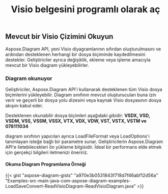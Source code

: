 ﻿---
title: Visio belgesini programlı olarak aç
linktitle: Visio belgesini aç
type: docs
weight: 20
url: /tr/java/open-visio-document/
description: Bu sayfada Visio belgesinin Aspose.Diagram kitaplığı ile sıfırdan nasıl açılacağı anlatılmaktadır.
---
## **Mevcut bir Visio Çizimini Okuyun**
Aspose.Diagram API, yeni Visio diyagramlarının sıfırdan oluşturulmasını ve ardından desteklenen herhangi bir dosya biçiminde kaydedilmesini destekler. Geliştiriciler ayrıca değişiklik, ekleme veya işleme amacıyla mevcut bir Visio diagram yükleyebilirler.
### **Diagram okunuyor**
Geliştiriciler, Aspose.Diagram API'i kullanarak desteklenen tüm Visio dosya biçimlerini yükleyebilir. Diagram sınıfının mevcut oluşturucuları buna izin verir ve geçerli bir dosya yolu dizesini veya kaynak Visio dosyasının dosya akışını kabul eder.

Desteklenen okunabilir dosya biçimleri aşağıdaki gibidir:
**VSDX, VSD, VSDM, VSS, VSSM, VSSX, VTX, VDX, VDW, VST, VSTX, VSTM ve 078111034**

diagram sınıfının yapıcıları ayrıca LoadFileFormat veya LoadOptions'ı tanımlayan isteğe bağlı bir parametre sunar. Geliştiricilerin Aspose.Diagram API'e iletebilecekleri ön yükleme bilgisidir. İdeal bir performans elde etmek için gerçekçi bilgileri iletmenizi öneririz.
#### **Okuma Diagram Programlama Örneği**
{{< gist "aspose-diagram-gists" "a970e3b0531843f718d7f46abf12d56a" "Examples-src-main-java-com-aspose-diagram-examples-LoadSaveConvert-ReadVisioDiagram-ReadVisioDiagram.java" >}}

